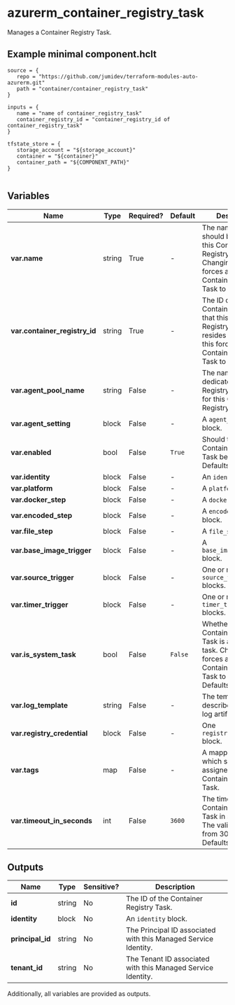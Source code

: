 # azurerm_container_registry_task

Manages a Container Registry Task.

## Example minimal component.hclt

```hcl
source = {
   repo = "https://github.com/jumidev/terraform-modules-auto-azurerm.git" 
   path = "container/container_registry_task" 
}

inputs = {
   name = "name of container_registry_task" 
   container_registry_id = "container_registry_id of container_registry_task" 
}

tfstate_store = {
   storage_account = "${storage_account}" 
   container = "${container}" 
   container_path = "${COMPONENT_PATH}" 
}


```

## Variables

| Name | Type | Required? |  Default  |  Description |
| ---- | ---- | --------- |  ----------- | ----------- |
| **var.name** | string | True | -  |  The name which should be used for this Container Registry Task. Changing this forces a new Container Registry Task to be created. | 
| **var.container_registry_id** | string | True | -  |  The ID of the Container Registry that this Container Registry Task resides in. Changing this forces a new Container Registry Task to be created. | 
| **var.agent_pool_name** | string | False | -  |  The name of the dedicated Container Registry Agent Pool for this Container Registry Task. | 
| **var.agent_setting** | block | False | -  |  A `agent_setting` block. | 
| **var.enabled** | bool | False | `True`  |  Should this Container Registry Task be enabled? Defaults to `true`. | 
| **var.identity** | block | False | -  |  An `identity` block. | 
| **var.platform** | block | False | -  |  A `platform` block. | 
| **var.docker_step** | block | False | -  |  A `docker_step` block. | 
| **var.encoded_step** | block | False | -  |  A `encoded_step` block. | 
| **var.file_step** | block | False | -  |  A `file_step` block. | 
| **var.base_image_trigger** | block | False | -  |  A `base_image_trigger` block. | 
| **var.source_trigger** | block | False | -  |  One or more `source_trigger` blocks. | 
| **var.timer_trigger** | block | False | -  |  One or more `timer_trigger` blocks. | 
| **var.is_system_task** | bool | False | `False`  |  Whether this Container Registry Task is a system task. Changing this forces a new Container Registry Task to be created. Defaults to `false`. | 
| **var.log_template** | string | False | -  |  The template that describes the run log artifact. | 
| **var.registry_credential** | block | False | -  |  One `registry_credential` block. | 
| **var.tags** | map | False | -  |  A mapping of tags which should be assigned to the Container Registry Task. | 
| **var.timeout_in_seconds** | int | False | `3600`  |  The timeout of this Container Registry Task in seconds. The valid range lies from 300 to 28800. Defaults to `3600`. | 



## Outputs

| Name | Type | Sensitive? | Description |
| ---- | ---- | --------- | --------- |
| **id** | string | No  | The ID of the Container Registry Task. | 
| **identity** | block | No  | An `identity` block. | 
| **principal_id** | string | No  | The Principal ID associated with this Managed Service Identity. | 
| **tenant_id** | string | No  | The Tenant ID associated with this Managed Service Identity. | 

Additionally, all variables are provided as outputs.
